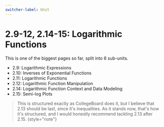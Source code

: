 ```yaml
---
switcher-label: Unit
---
```

# 2.9-12, 2.14-15: Logarithmic Functions

This is one of the biggest pages so far, split into 6 sub-units.

* 2.9: Logarithmic Expressions
* 2.10: Inverses of Exponential Functions
* 2.11: Logarithmic Functions
* 2.12: Logarithmic Function Manipulation
* 2.14: Logarithmic Function Context and Data Modeling
* 2.15: Semi-log Plots

> This is structured exactly as CollegeBoard does it,
but I believe that 2.13 should be last, since it's inequalities.
As it stands now, that's how it's structured, and I would honestly recommend tackling 2.13 after 2.15.
{style="note"}

<!-- 2.9 -->


<!-- 2.10 -->


<!-- 2.11 -->


<!-- 2.12 -->


<!-- 2.14 -->


<!-- 2.15 -->